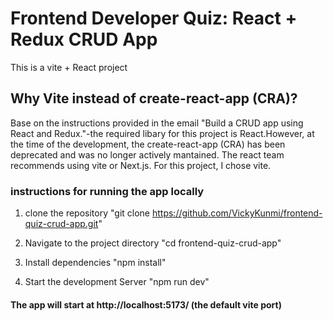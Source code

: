 # Frontend Developer Quiz: React + Redux CRUD App

This is a vite + React project 

## Why Vite instead of create-react-app (CRA)?
Base on the instructions provided in the email "Build a CRUD app using React and Redux."-the required libary for this project is React.However, at the time of the development, the create-react-app (CRA) has been deprecated and was no longer actively mantained. 
The react team recommends using vite or Next.js. For this project, I chose vite.

### instructions for running the app locally
1. clone the repository
"git clone https://github.com/VickyKunmi/frontend-quiz-crud-app.git"

2. Navigate to the project directory
"cd frontend-quiz-crud-app"

3. Install dependencies
"npm install"

4. Start the development Server
"npm run dev"

#### The app will start at http://localhost:5173/ (the default vite port)